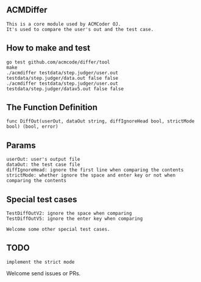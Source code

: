 ## ACMDiffer
```
This is a core module used by ACMCoder OJ.
It's used to compare the user's out and the test case.
```

## How to make and test
```
go test github.com/acmcode/differ/tool
make
./acmdiffer testdata/step.judger/user.out testdata/step.judger/data.out false false
./acmdiffer testdata/step.judger/user.out testdata/step.judger/datav5.out false false
```

## The Function Definition
```
func DiffOut(userOut, dataOut string, diffIgnoreHead bool, strictMode bool) (bool, error)
```

## Params
```
userOut: user's output file
dataOut: the test case file
diffIgnoreHead: ignore the first line when comparing the contents
strictMode: whether ignore the space and enter key or not when comparing the contents
```

## Special test cases
```
TestDiffOutV2: ignore the space when comparing
TestDiffOutV5: ignore the enter key when comparing

Welcome some other special test cases.
```

## TODO
```
implement the strict mode
```

Welcome send issues or PRs.